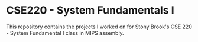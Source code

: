 # CSE220 - System Fundamentals I
This repository contains the projects I worked on for Stony Brook's CSE 220 - System Fundamental I class in MIPS assembly.

